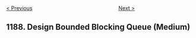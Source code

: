 <!--|This file generated by command(leetcode description); DO NOT EDIT.    |-->
<!--+----------------------------------------------------------------------+-->
<!--|@author    openset <openset.wang@gmail.com>                           |-->
<!--|@link      https://github.com/openset                                 |-->
<!--|@home      https://github.com/openset/leetcode                        |-->
<!--+----------------------------------------------------------------------+-->

[< Previous](https://github.com/openset/leetcode/tree/master/problems/make-array-strictly-increasing "Make Array Strictly Increasing")
　　　　　　　　　　　　　　　　
[Next >](https://github.com/openset/leetcode/tree/master/problems/maximum-number-of-balloons "Maximum Number of Balloons")

## 1188. Design Bounded Blocking Queue (Medium)


